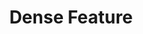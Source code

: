 ---
title: "Dense Feature"

categories: ['']

tags: ['Dense', 'Feature']

arabic: ['ميزة كثيفة']

publishers: ['معجم مصطلحات التعلم الآلي والتعلم العميق وعلم البيانات']

types: "word"

slug: ""
---